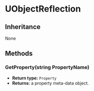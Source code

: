 # UObjectReflection

## Inheritance
None

## Methods

### GetProperty(string PropertyName)

- **Return type:** `Property`
- **Returns:** a property meta-data object.